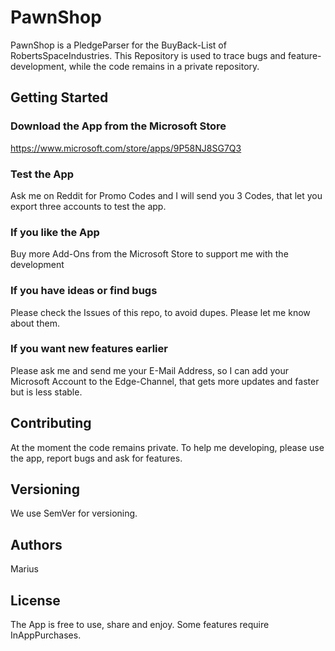 # PawnShop
PawnShop is a PledgeParser for the BuyBack-List of RobertsSpaceIndustries.
This Repository is used to trace bugs and feature-development, while the code remains in a private repository.
## Getting Started
### Download the App from the Microsoft Store
https://www.microsoft.com/store/apps/9P58NJ8SG7Q3
### Test the App
Ask me on Reddit for Promo Codes and I will send you 3 Codes, that let you export three accounts to test the app.
### If you like the App
Buy more Add-Ons from the Microsoft Store to support me with the development
### If you have ideas or find bugs
Please check the Issues of this repo, to avoid dupes. Please let me know about them.
### If you want new features earlier
Please ask me and send me your E-Mail Address, so I can add your Microsoft Account to the Edge-Channel, that gets more updates and faster but is less stable.
## Contributing
At the moment the code remains private. To help me developing, please use the app, report bugs and ask for features.
## Versioning
We use SemVer for versioning.
## Authors
Marius
## License
The App is free to use, share and enjoy. Some features require InAppPurchases.
